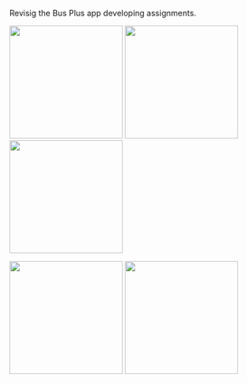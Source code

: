 Revisig the Bus Plus app developing assignments.

<img src="https://user-images.githubusercontent.com/5071627/128691192-7e0c6c6f-1470-4265-a88c-40a1c8b9b3b6.png" width="200"> <img src="https://user-images.githubusercontent.com/5071627/128690436-51250024-6bd5-4059-ae51-f877730d513a.png" width="200"> <img src="https://user-images.githubusercontent.com/5071627/128690581-20c03a13-c86b-4e2f-9be4-a5864d6686d4.png" width="200">

<img src="https://user-images.githubusercontent.com/5071627/128690252-473683ab-a026-4b40-92ba-7a7d390e2407.png" width="200"> <img src="https://user-images.githubusercontent.com/5071627/128690193-c8fa2e27-2e06-4773-8e86-99e9ff59b875.png" width="200">

